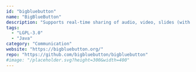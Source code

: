 ```yaml
---
id: "bigbluebutton"
name: "BigBlueButton"
description: "Supports real-time sharing of audio, video, slides (with whiteboard controls), chat, and the screen. Instructors can engage remote students with polling, emojis, and breakout rooms."
tags:
  - "LGPL-3.0"
  - "Java"
category: "Communication"
website: "https://bigbluebutton.org/"
repo: "https://github.com/bigbluebutton/bigbluebutton"
#image: "/placeholder.svg?height=300&width=400"
---
```


